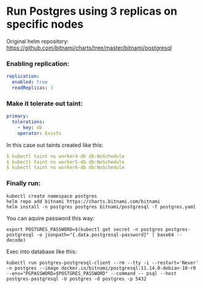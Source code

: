 # Run Postgres using 3 replicas on specific nodes

Original helm repository: https://github.com/bitnami/charts/tree/master/bitnami/postgresql
### Enabling replication:
```yaml
replication:
  enabled: true
  readReplicas: 3
```
### Make it tolerate out taint:
```yaml
primary:
  tolerations:
    - key: db
    operator: Exists
```
In this case out taints created like this:
```yaml
$ kubectl taint no worker4-db db:NoSchedule
$ kubectl taint no worker5-db db:NoSchedule
$ kubectl taint no worker6-db db:NoSchedule
```
### Finally run:
```
kubectl create namespace postgres
helm repo add bitnami https://charts.bitnami.com/bitnami
helm install -n postgres postgres bitnami/postgresql -f postgres.yaml
```
You can aquire password this way:
```
export POSTGRES_PASSWORD=$(kubectl get secret -n postgres postgres-postgresql -o jsonpath="{.data.postgresql-password}" | base64 --decode)
```
Exec into database like this:
```commandline
kubectl run postgres-postgresql-client --rm --tty -i --restart='Never' -n postgres --image docker.io/bitnami/postgresql:11.14.0-debian-10-r0 --env="PGPASSWORD=$POSTGRES_PASSWORD" --command -- psql --host postgres-postgresql -U postgres -d postgres -p 5432
```